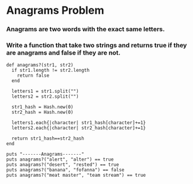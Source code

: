 # Anagrams Problem

### Anagrams are two words with the exact same letters.

### Write a function that take two strings and returns true if they are anagrams and false if they are not.

```
def anagrams?(str1, str2)
  if str1.length != str2.length
    return false
  end

  letters1 = str1.split("")
  letters2 = str2.split("")

  str1_hash = Hash.new(0)
  str2_hash = Hash.new(0)

  letters1.each{|character| str1_hash[character]+=1}
  letters2.each{|character| str2_hash[character]+=1}

  return str1_hash==str2_hash  
end

puts "-------Anagrams-------"
puts anagrams?("alert", "alter") == true
puts anagrams?("desert", "rested") == true
puts anagrams?("banana", "fofanna") == false
puts anagrams?("meat master", "team stream") == true
```
